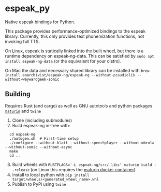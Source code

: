 # espeak_py

Native espeak bindings for Python.

This package provides performance-optimized bindings to the espeak library.
Currently, this only provides text phonemization functions, not invoking full TTS.

On Linux, espeak is statically linked into the built wheel, but there is a runtime dependency on espeak-ng-data.
This can be satisfied by `sudo apt install espeak-ng-data` (or the equivalent for your distro).

On Mac the data and necessary shared library can be installed with `brew install anarchivist/espeak-ng/espeak-ng --without-pcaudiolib --without-waywardgeek-sonic`

## Building

Requires Rust (and cargo) as well as GNU autotools and python packages [`maturin`](https://github.com/PyO3/maturin) and `twine`

1. Clone (including submodules)
2. Build espeak-ng in-tree with:
```
  cd espeak-ng
  ./autogen.sh  # First-time setup
  ./configure --without-klatt --without-speechplayer --without-mbrola --without-sonic --without-async
  make
  cd ..
```
3. Build wheels with `RUSTFLAGS='-L espeak-ng/src/.libs' maturin build --release` (on Linux this requires the [maturin docker container](https://hub.docker.com/r/konstin2/maturin))
4. Install to local python with `pip install target/wheels/<generated_wheel_name>.whl`
5. Publish to PyPi using `twine`
